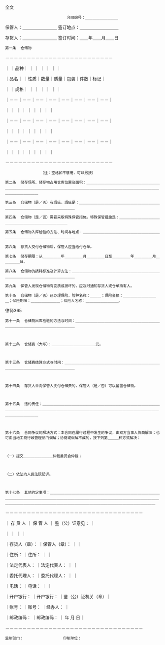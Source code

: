 
  全文



                                合同编号：＿＿＿＿＿＿＿＿＿

保管人：＿＿＿＿＿＿＿＿        签订地点：＿＿＿＿＿＿＿＿＿

存货人：＿＿＿＿＿＿＿＿        签订时间：＿＿年＿＿月＿＿日

    第一条  仓储物

－－－－－－－－－－－－－－－－－－－－－－－－－

｜    ｜品种｜    ｜    ｜    ｜    ｜    ｜    ｜

｜品名｜    ｜性质｜数量｜质量｜包装｜件数｜标记｜

｜    ｜规格｜    ｜    ｜    ｜    ｜    ｜    ｜

｜－－｜－－｜－－｜－－｜－－｜－－｜－－｜－－｜

｜    ｜    ｜    ｜    ｜    ｜    ｜    ｜    ｜

｜－－｜－－｜－－｜－－｜－－｜－－｜－－｜－－｜

｜    ｜    ｜    ｜    ｜    ｜    ｜    ｜    ｜

｜－－｜－－｜－－｜－－｜－－｜－－｜－－｜－－｜

｜    ｜    ｜    ｜    ｜    ｜    ｜    ｜    ｜

－－－－－－－－－－－－－－－－－－－－－－－－－

                    （注：空格如不够用，可以另接）

    第二条  储存场所、储存物占用仓库位置及面积：＿＿＿＿＿＿＿＿＿＿＿＿＿＿＿＿＿＿＿＿＿＿＿＿＿＿＿＿＿＿＿＿＿＿＿＿＿＿＿＿＿＿＿＿＿＿＿＿＿＿＿＿＿＿＿＿＿＿＿＿＿＿＿＿＿＿＿＿＿＿＿

    第三条  仓储物（是／否）有瑕疵。瑕疵是：＿＿＿＿＿＿＿＿＿＿＿＿＿＿＿＿＿＿＿＿＿＿＿＿＿＿＿＿＿＿＿＿＿＿＿＿＿＿＿＿＿

    第四条  仓储物（是／否）需要采取特殊保管措施。特殊保管措施是：＿＿＿＿＿＿＿＿＿＿＿＿＿＿＿＿＿＿＿＿＿＿＿＿＿＿＿＿

    第五条  仓储物入库检验的方法、时间与地点：＿＿＿＿＿＿＿＿＿＿＿＿＿＿＿＿＿＿＿＿＿＿＿＿＿＿＿＿＿＿＿＿＿＿＿＿＿＿＿＿

    第六条  存货人交付仓储物后，保管人应当给付仓单。

    第七条  储存期限：从＿＿＿＿＿年＿＿＿＿＿月＿＿＿＿＿日至＿＿＿＿＿年＿＿＿＿＿月＿＿＿＿＿日。

    第八条  仓储物的损耗标准及计算方法：＿＿＿＿＿＿＿＿＿＿＿＿＿＿＿＿＿＿＿＿＿＿＿＿＿＿＿＿＿＿＿＿＿＿＿＿＿＿＿＿＿＿＿

    第九条  保管人发现仓储物有变质或损坏的，应及时通知存货人或仓单持有人。

    第十条  仓储物（是／否）已办理保险，险种名称：＿＿＿；保险金额：＿＿＿＿＿＿＿＿＿＿；保险期限：＿＿＿＿＿＿＿＿；保险人名称：＿＿＿＿＿＿＿＿＿。





 
律师365






    第十一条  仓储物出库检验的方法与时间：＿＿＿＿＿＿＿＿＿＿＿＿＿＿＿＿＿＿＿＿＿＿＿＿＿＿＿＿＿＿＿＿＿＿＿＿＿＿＿＿＿＿



    第十二条  仓储费（大写）：＿＿＿＿＿＿＿＿＿＿＿＿元。



    第十三条  仓储费结算方式与时间：＿＿＿＿＿＿＿＿＿＿＿＿＿＿＿＿＿＿＿＿＿＿＿＿＿＿＿＿＿＿＿＿＿＿＿＿＿＿＿＿＿＿＿＿＿



    第十四条  存货人未向保管人支付仓储费的，保管人（是／否）可以留置仓储物。



    第十五条  违约责任：＿＿＿＿＿＿＿＿＿＿＿＿＿＿＿＿＿＿＿＿＿＿＿＿＿＿＿＿＿＿＿＿＿＿＿＿＿＿＿＿＿＿＿＿＿＿＿＿＿＿＿＿＿＿＿＿＿＿＿＿＿＿＿＿＿＿＿＿＿＿＿＿＿＿＿＿＿＿＿＿＿＿＿



    第十六条  合同争议的解决方式：本合同在履行过程中发生的争议，由双方当事人协商解决；也可由当地工商行政管理部门调解；协商或调解不成的，按下列第＿＿＿种方式解决：



    （一）提交＿＿＿＿＿＿＿＿仲裁委员会仲裁；



    （二）依法向人民法院起诉。



    第十七条  其他约定事项：＿＿＿＿＿＿＿＿＿＿＿＿＿＿＿＿＿＿＿＿＿＿＿＿＿＿＿＿＿＿＿＿＿＿＿＿＿＿＿＿＿＿＿＿＿＿＿＿＿＿＿＿＿＿＿＿＿＿＿＿＿＿＿＿＿＿＿＿＿＿＿＿＿＿＿＿＿＿＿＿＿＿＿＿＿＿＿＿＿＿＿＿＿＿＿＿＿＿＿＿＿＿＿＿＿＿＿＿＿＿＿＿＿



－－－－－－－－－－－－－－－－－－－－－－－－－－－－－－－－



｜    存  货  人    ｜    保  管  人    ｜  鉴（公）证意见：  ｜



｜                  ｜                  ｜                    ｜



｜存货人（章）：    ｜保管人（章）：    ｜                    ｜



｜住所：            ｜住所：            ｜                    ｜



｜法定代表人：      ｜法定代表人：      ｜                    ｜



｜委托代理人：      ｜委托代理人：      ｜                    ｜



｜电话：            ｜电话：            ｜                    ｜



｜开户银行：        ｜开户银行：        ｜鉴（公）证机关（章）｜



｜账号：            ｜账号：            ｜经办人：            ｜



｜邮政编码：        ｜邮政编码：        ｜      年    月    日｜



－－－－－－－－－－－－－－－－－－－－－－－－－－－－－－－－



    监制部门：                  印制单位： 


 

 
 
 
 
 
  


  
 

  


  


  
 
 
 
 

